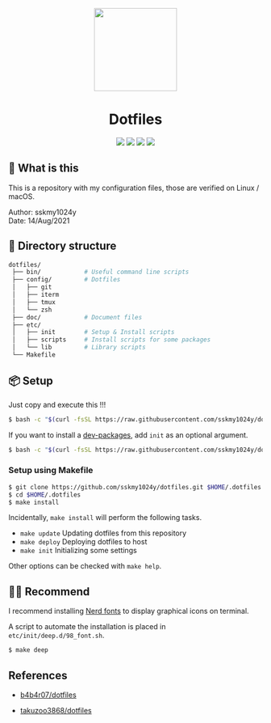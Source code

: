 <p align="center">
<img src="https://user-images.githubusercontent.com/16918590/129431439-e3a2f2e9-ebf8-4ef5-a8be-ead0d45d73b0.png" height="164px;" />
<h1 align="center">Dotfiles</h1>
<p align="center">
<img src="https://img.shields.io/badge/works%20on-Ubuntu-DD4814.svg" />
<img src="https://img.shields.io/badge/works%20on-ArchLinux-00AAD4.svg" />
<img src="https://img.shields.io/badge/works%20on-MacOS-lightgrey.svg" />
<a href="./LICENSE"><img src="https://img.shields.io/badge/license-MIT-blue.svg"></a>
</p>

## 🤔 What is this

This is a repository with my configuration files, those are verified on Linux / macOS.

Author: sskmy1024y  
Date: 14/Aug/2021 

## 📂 Directory structure

```sh
dotfiles/
 ├── bin/            # Useful command line scripts
 ├── config/         # Dotfiles
 │   ├── git
 │   ├── iterm
 │   ├── tmux
 │   └── zsh
 ├── doc/            # Document files
 ├── etc/
 │   ├── init        # Setup & Install scripts
 │   ├── scripts     # Install scripts for some packages
 │   └── lib         # Library scripts
 └── Makefile
```

## 📦 Setup

Just copy and execute this !!!

```bash
$ bash -c "$(curl -fsSL https://raw.githubusercontent.com/sskmy1024y/dotfiles/master/etc/setup)"
```

If you want to install a [dev-packages](https://github.com/takuzoo3868/dotfiles/tree/master/etc/scripts/install.d), add `init` as an optional argument.

```bash
$ bash -c "$(curl -fsSL https://raw.githubusercontent.com/sskmy1024y/dotfiles/master/etc/setup)" -s init
```

### Setup using Makefile

```bash
$ git clone https://github.com/sskmy1024y/dotfiles.git $HOME/.dotfiles
$ cd $HOME/.dotfiles
$ make install
```

Incidentally, `make install` will perform the following tasks.

*   `make update` Updating dotfiles from this repository
*   `make deploy` Deploying dotfiles to host
*   `make init` Initializing some settings

Other options can be checked with `make help`.

## 💁‍♀️ Recommend

I recommend installing [Nerd fonts](https://github.com/ryanoasis/nerd-fonts) to display graphical icons on terminal. 

A script to automate the installation is placed in `etc/init/deep.d/98_font.sh`.

```bash
$ make deep
```

## References

*   [b4b4r07/dotfiles](https://github.com/b4b4r07/dotfiles)

*   [takuzoo3868/dotfiles](https://github.com/takuzoo3868/dotfiles)
